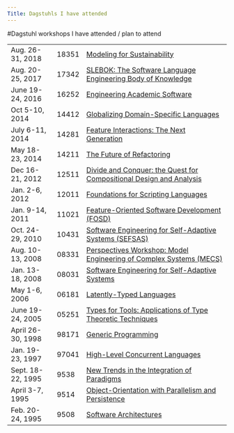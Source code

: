 ```yaml
---
Title: Dagstuhls I have attended
---
```

#Dagstuhl workshops I have attended / plan to attend


| | | |
|---|---|---|
|Aug. 26-31, 2018|18351|[Modeling for Sustainability](http://www.dagstuhl.de/18351)
|Aug. 20-25, 2017|17342|[SLEBOK: The Software Language Engineering Body of Knowledge](http://www.dagstuhl.de/17342)
|June 19-24, 2016|16252|[Engineering Academic Software](http://www.dagstuhl.de/16252)
|Oct 5-10, 2014|14412|[Globalizing Domain-Specific Languages](http://www.dagstuhl.de/14412)
|July 6-11, 2014|14281|[Feature Interactions: The Next Generation](http://www.dagstuhl.de/14281)
|May 18-23, 2014|14211|[The Future of Refactoring](http://www.dagstuhl.de/14211)
|Dec 16-21, 2012|12511|[Divide and Conquer: the Quest for Compositional Design and Analysis](http://www.dagstuhl.de/12511/)
|Jan. 2-6, 2012|12011|[Foundations for Scripting Languages](http://www.dagstuhl.de/12011/)
|Jan. 9-14, 2011|11021|[Feature-Oriented Software Development (FOSD)](http://www.dagstuhl.de/11021/)
|Oct. 24-29, 2010|10431|[Software Engineering for Self-Adaptive Systems (SEFSAS)](http://www.dagstuhl.de/10431/)
|Aug. 10-13, 2008|08331|[Perspectives Workshop: Model Engineering of Complex Systems (MECS)](http://www.dagstuhl.de/08331/)
|Jan. 13-18, 2008|08031|[Software Engineering for Self-Adaptive Systems](http://www.dagstuhl.de/08031/)
|May 1-6, 2006|06181|[Latently-Typed Languages](http://www.dagstuhl.de/06181/)
|June 19-24, 2005|05251|[Types for Tools: Applications of Type Theoretic Techniques](http://www.dagstuhl.de/05251/)
|April 26-30, 1998|98171|[Generic Programming](http://www.dagstuhl.de/98171/)
|Jan. 19-23, 1997|97041|[High-Level Concurrent Languages](http://www.dagstuhl.de/97041/)
|Sept. 18-22, 1995|9538|[New Trends in the Integration of Paradigms](http://www.dagstuhl.de/9538/)
|April 3-7, 1995|9514|[Object-Orientation with Parallelism and Persistence](http://www.dagstuhl.de/9514/)
|Feb. 20-24, 1995|9508|[Software Architectures](http://www.dagstuhl.de/9508)
